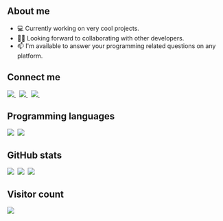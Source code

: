 ## About me

- 💻 Currently working on very cool projects.
- ✌🏻 Looking forward to collaborating with other developers.
- 📫 I'm available to answer your programming related questions on any platform.
  
## Connect me

<a href="https://www.linkedin.com/in/alisher-kazakbaev/">
  <img src="https://img.shields.io/badge/linkedin-%230077B5.svg?&style=for-the-badge&logo=linkedin&logoColor=white" />
</a>&nbsp;
<a href="mailto:alisherqazaqbaev@gmail.com">
  <img src="https://img.shields.io/badge/gmail-D14836?style=for-the-badge&logo=gmail&logoColor=white" />
</a>&nbsp;
<a href="https://telegram.me/alisherbu">
  <img src="https://img.shields.io/badge/telegram-1DA1F2?style=for-the-badge&logo=telegram&logoColor=white" />    
</a>&nbsp;

## Programming languages

<img  src="https://img.shields.io/badge/Kotlin-8382E3?style=for-the-badge&logo=kotlin&logoColor=white">&nbsp;
<img  src="https://img.shields.io/badge/Java-E56F08?style=for-the-badge&logo=java&logoColor=white">&nbsp;

## GitHub stats

<img src="https://github-readme-stats.vercel.app/api?username=alisherbu&count_private=true&show_icons=true&theme=tokyonight" />&nbsp;
<img src="https://github-readme-streak-stats.herokuapp.com/?user=alisherbu&theme=tokyonight" />&nbsp;
<img src="https://github-readme-stats.vercel.app/api/top-langs/?username=alisherbu&layout=compact&theme=tokyonight&langs_count=10&hide=html,purebasic,scss,css" />

## Visitor count

<img src="https://profile-counter.glitch.me/alisherbu/count.svg" />
